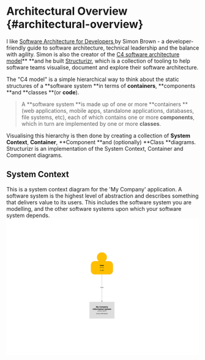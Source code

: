 # Architectural Overview {#architectural-overview}

I like [Software Architecture for Developers ](https://leanpub.com/b/software-architecture)by Simon Brown - a developer-friendly guide to software architecture, technical leadership and the balance with agility. Simon is also the creator of the [C4 software architecture model](https://structurizr.com/help/c4)** **and he built [Structurizr](https://structurizr.com/), which is a collection of tooling to help software teams visualise, document and explore their software architecture.

The "C4 model" is a simple hierarchical way to think about the static structures of a **software system **in terms of **containers**, **components **and **classes **\(or **code**\).

> A **software system **is made up of one or more **containers **\(web applications, mobile apps, standalone applications, databases, file systems, etc\), each of which contains one or more **components**, which in turn are implemented by one or more **classes**.

Visualising this hierarchy is then done by creating a collection of **System Context**, **Container**, **Component **and \(optionally\) **Class **diagrams. Structurizr is an implementation of the System Context, Container and Component diagrams.

## System Context

This is a system context diagram for the 'My Company' application. A software system is the highest level of abstraction and describes something that delivers value to its users. This includes the software system you are modelling, and the other software systems upon which your software system depends.![](/assets/context-diagram.png)

## 

## 



